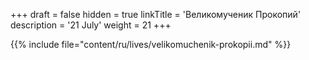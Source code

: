 +++
draft = false
hidden = true
linkTitle = 'Великомученик Прокопий'
description = '21 July'
weight = 21
+++

{{% include file="content/ru/lives/velikomuchenik-prokopii.md" %}}
